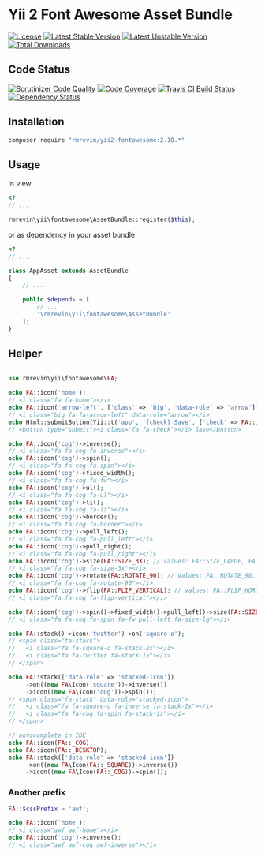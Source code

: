 Yii 2 Font Awesome Asset Bundle
===============================
[![License](https://poser.pugx.org/rmrevin/yii2-fontawesome/license.svg)](https://packagist.org/packages/rmrevin/yii2-fontawesome)
[![Latest Stable Version](https://poser.pugx.org/rmrevin/yii2-fontawesome/v/stable.svg)](https://packagist.org/packages/rmrevin/yii2-fontawesome)
[![Latest Unstable Version](https://poser.pugx.org/rmrevin/yii2-fontawesome/v/unstable.svg)](https://packagist.org/packages/rmrevin/yii2-fontawesome)
[![Total Downloads](https://poser.pugx.org/rmrevin/yii2-fontawesome/downloads.svg)](https://packagist.org/packages/rmrevin/yii2-fontawesome)

Code Status
-----------
[![Scrutinizer Code Quality](https://scrutinizer-ci.com/g/rmrevin/yii2-fontawesome/badges/quality-score.png?b=master)](https://scrutinizer-ci.com/g/rmrevin/yii2-fontawesome/?branch=master)
[![Code Coverage](https://scrutinizer-ci.com/g/rmrevin/yii2-fontawesome/badges/coverage.png?b=master)](https://scrutinizer-ci.com/g/rmrevin/yii2-fontawesome/?branch=master)
[![Travis CI Build Status](https://travis-ci.org/rmrevin/yii2-fontawesome.svg)](https://travis-ci.org/rmrevin/yii2-fontawesome)
[![Dependency Status](https://www.versioneye.com/user/projects/54119b799e16229fe00000da/badge.svg)](https://www.versioneye.com/user/projects/54119b799e16229fe00000da)

Installation
------------
```bash
composer require "rmrevin/yii2-fontawesome:2.10.*"
```

Usage
-----
In view
```php
<?
// ...

rmrevin\yii\fontawesome\AssetBundle::register($this);

```

or as dependency in your asset bundle
```php
<?
// ...

class AppAsset extends AssetBundle
{
	// ...

	public $depends = [
		// ...
		'\rmrevin\yii\fontawesome\AssetBundle'
	];
}

```

Helper
------
```php

use rmrevin\yii\fontawesome\FA;

echo FA::icon('home');
// <i class="fa fa-home"></i>
echo FA::icon('arrow-left', ['class' => 'big', 'data-role' => 'arrow']);
// <i class="big fa fa-arrow-left" data-role="arrow"></i>
echo Html::submitButton(Yii::t('app', '{check} Save', ['check' => FA::icon('check')]));
// <button type="submit"><i class="fa fa-check"></i> Save</button>

echo FA::icon('cog')->inverse();
// <i class="fa fa-cog fa-inverse"></i>
echo FA::icon('cog')->spin();
// <i class="fa fa-cog fa-spin"></i>
echo FA::icon('cog')->fixed_width();
// <i class="fa fa-cog fa-fw"></i>
echo FA::icon('cog')->ul();
// <i class="fa fa-cog fa-ul"></i>
echo FA::icon('cog')->li();
// <i class="fa fa-cog fa-li"></i>
echo FA::icon('cog')->border();
// <i class="fa fa-cog fa-border"></i>
echo FA::icon('cog')->pull_left();
// <i class="fa fa-cog fa-pull_left"></i>
echo FA::icon('cog')->pull_right();
// <i class="fa fa-cog fa-pull_right"></i>
echo FA::icon('cog')->size(FA::SIZE_3X); // values: FA::SIZE_LARGE, FA::SIZE_2X, FA::SIZE_3X, FA::SIZE_4X, FA::SIZE_5X
// <i class="fa fa-cog fa-size-3x"></i>
echo FA::icon('cog')->rotate(FA::ROTATE_90); // values: FA::ROTATE_90, FA::ROTATE_180, FA::ROTATE_180
// <i class="fa fa-cog fa-rotate-90"></i>
echo FA::icon('cog')->flip(FA::FLIP_VERTICAL); // values: FA::FLIP_HORIZONTAL, FA::FLIP_VERTICAL
// <i class="fa fa-cog fa-flip-vertical"></i>

echo FA::icon('cog')->spin()->fixed_width()->pull_left()->size(FA::SIZE_LARGE);
// <i class="fa fa-cog fa-spin fa-fw pull-left fa-size-lg"></i>

echo FA::stack()->icon('twitter')->on('square-o');
// <span class="fa-stack">
//   <i class="fa fa-square-o fa-stack-2x"></i>
//   <i class="fa fa-twitter fa-stack-1x"></i>
// </span>

echo FA::stack(['data-role' => 'stacked-icon'])
     ->on((new FA\Icon('square'))->inverse())
     ->icon((new FA\Icon('cog'))->spin());
// <span class="fa-stack" data-role="stacked-icon">
//   <i class="fa fa-square-o fa-inverse fa-stack-2x"></i>
//   <i class="fa fa-cog fa-spin fa-stack-1x"></i>
// </span>

// autocomplete in IDE
echo FA::icon(FA::_COG);
echo FA::icon(FA::_DESKTOP);
echo FA::stack(['data-role' => 'stacked-icon'])
     ->on((new FA\Icon(FA::_SQUARE))->inverse())
     ->icon((new FA\Icon(FA::_COG))->spin());
```

### Another prefix
```php
FA::$cssPrefix = 'awf';

echo FA::icon('home');
// <i class="awf awf-home"></i>
echo FA::icon('cog')->inverse();
// <i class="awf awf-cog awf-inverse"></i>
```